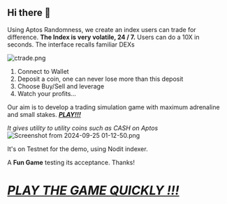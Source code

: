 ## Hi there 👋


Using Aptos Randomness, we create an index users can trade for difference.
**The Index is very volatile, 24 / 7.**
Users can do a 10X in seconds.
The interface recalls familiar DEXs

![ctrade.png](https://cdn.dorahacks.io/static/files/19229cad9188be74f4e92e04f29b8744.png)

1. Connect to Wallet
2. Deposit a coin, one can never lose more than this deposit
3. Choose Buy/Sell and leverage
4. Watch your profits...


Our aim is to develop a trading simulation game with maximum adrenaline and small stakes. [***PLAY!!!***](https://ctrade.netlify.app)


*It gives utility to utility coins such as CASH on Aptos*
![Screenshot from 2024-09-25 01-12-50.png](https://cdn.dorahacks.io/static/files/192298c875171a78c1e5d8c4cc5bbcf4.png)

It's on Testnet for the demo, using Nodit indexer.

A ******Fun Game****** testing its acceptance. Thanks!

# [***PLAY THE GAME QUICKLY !!!***](https://ctrade.netlify.app)
<!--

**Here are some ideas to get you started:**

🙋‍♀️ A short introduction - what is your organization all about?
🌈 Contribution guidelines - how can the community get involved?
👩‍💻 Useful resources - where can the community find your docs? Is there anything else the community should know?
🍿 Fun facts - what does your team eat for breakfast?
🧙 Remember, you can do mighty things with the power of [Markdown](https://docs.github.com/github/writing-on-github/getting-started-with-writing-and-formatting-on-github/basic-writing-and-formatting-syntax)
-->
